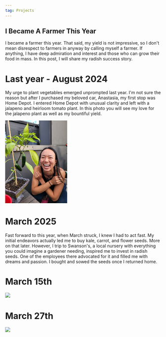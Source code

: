 ```yaml
---
tag: Projects
---
```


## I Became A Farmer This Year

I became a farmer this year. That said, my yield is not impressive, so I don't mean disrespect to farmers in anyway by calling myself a farmer. If anything, I have deep admiration and interest and those who can grow their food in mass. In this post, I will share my radish success story. 

# Last year - August 2024

My urge to plant vegetables emerged unprompted last year. I'm not sure the reason but after I purchased my beloved car, Anastasia, my first stop was Home Depot. I entered Home Depot with unusual clarity and left with a jalapeno and heirloom tomato plant. In this photo you will see my love for the jalapeno plant as well as my bountiful yield. 

<img src="/pictures/jalapenos.jpg" style="width:200px"/>

# March 2025

Fast forward to this year, when March struck, I knew I had to act fast. My initial endeavors actually led me to buy kale, carrot, and flower seeds. More on that later. However, I trip to Swanson's, a local nursery with everything you could imagine a gardener needing, inspired me to invest in radish seeds. One of the employees there advocated for it and filled me with dreams and passion. I bought and sowed the seeds once I returned home. 

# March 15th

<img src="/pictures/radish1.jpg" style="width:200px"/>

# March 27th

<img src="/pictures/radish2.jpg" style="width:200px"/>

